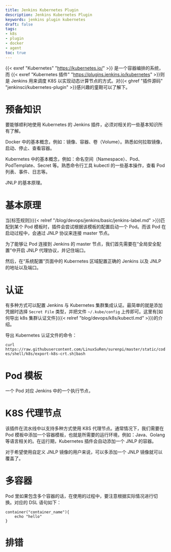 ```yaml
---
title: Jenkins Kubernetes Plugin
description: Jenkins Kubernetes Plugin
keywords: jenkins plugin kubernetes
draft: false
tags:
- k8s
- plugin
- docker
- agent
toc: true
---
```


{{< exref "Kubernetes" "https://kubernetes.io/" >}} 是一个容器编排的系统，而 {{< exref "Kubernetes 插件" "https://plugins.jenkins.io/kubernetes" >}}则是 Jenkins 用来调度 K8S 以实现动态计算节点的方式。对{{< ghref "插件源码" "jenkinsci/kubernetes-plugin" >}}感兴趣的童鞋可以了解下。

# 预备知识

要能够顺利地使用 Kubernetes 的 Jenkins 插件，必须对相关的一些基本知识所有了解。

Docker 中的基本概念，例如：镜像、容器、卷（Volume）。熟悉如何拉取镜像，启动、停止、查看容器。

Kubernetes 中的基本概念，例如：命名空间（Namespace）、Pod、PodTemplate、Secret 等。熟悉命令行工具 kubectl 的一些基本操作，查看 Pod 列表、事件、日志等。

JNLP 的基本原理。

# 基本原理

当[标签规则]({{< relref "/blog/devops/jenkins/basic/jenkins-label.md" >}})匹配到某个 Pod 模板时，插件会尝试根据该模板的配置启动一个 Pod。而该 Pod 在启动过程中，会通过 JNLP 协议来连接 master 节点。

为了能够让 Pod 连接到 Jenkins 的 master 节点，我们首先需要在“全局安全配置”中开启 JNLP 代理协议，并记住端口。

然后，在“系统配置”页面中的 Kubernetes 区域配置正确的 Jenkins 以及 JNLP 的地址以及端口。

# 认证

有多种方式可以配置 Jenkins 与 Kubernetes 集群集成认证。最简单的就是添加凭据时选择 `Secret File` 类型，并把文件 `~/.kube/config` 上传即可。这里有[如何导出 k8s 集群认证文件]({{< relref "blog/devops/k8s/kubectl.md" >}})的介绍。

导出 Kubernetes 认证文件的命令：

`curl https://raw.githubusercontent.com/LinuxSuRen/surenpi/master/static/codes/shell/k8s/export-k8s-crt.sh|bash`

# Pod 模板

一个 Pod 对应 Jenkins 中的一个执行节点，

# K8S 代理节点

该插件在流水线中以支持多种方式使用 K8S 代理节点。通常情况下，我们需要在 Pod 模板中添加一个容器模板，也就是所需要的运行环境，例如：Java、Golang 等语言相关的。在运行期，Kubernetes 插件会自动添加一个 JNLP 的容器。

对于希望使用自定义 JNLP 镜像的用户来说，可以多添加一个 JNLP 镜像就可以覆盖了。

# 多容器

Pod 里如果包含多个容器的话，在使用的过程中，要注意根据实际情况进行切换。对应的 DSL 语句如下：

```
container("container_name"){
    echo "hello"
}
```

# 排错